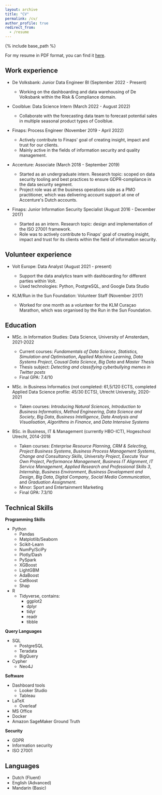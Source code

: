 ```yaml
---
layout: archive
title: "CV"
permalink: /cv/
author_profile: true
redirect_from:
  - /resume
---
```


{% include base_path %}

For my resume in PDF format, you can find it [here](https://rchou97.github.io/Richard_Chou_CV_011022.pdf).

Work experience
------
* De Volksbank: Junior Data Engineer BI (September 2022 - Present)
  * Working on the dashboarding and data warehousing of De Volksbank within the Risk & Compliance domain. 

* Coolblue: Data Science Intern (March 2022 - August 2022)
  * Collaborate with the forecasting data team to forecast potential sales in multiple seasonal product types of Coolblue.

* Finaps: Process Engineer (November 2019 - April 2022)
  * Actively contribute to Finaps' goal of creating insight, impact and trust for our clients.
  * Mainly active in the fields of information security and quality management.

* Accenture: Associate (March 2018 - September 2019)
  * Started as an undergraduate intern. Research topic: scoped on data security tooling and best practices to ensure GDPR-compliance in the data security segment. 
  * Project role was at the business operations side as a PMO practitioner, which was delivering account support at one of Accenture's Dutch accounts.

* Finaps: Junior Information Security Specialist (August 2016 - December 2017)
  * Started as an intern. Research topic: design and implementation of the ISO 27001 framework.
  * Role was to actively contribute to Finaps' goal of creating insight, impact and trust for its clients within the field of information security.

Volunteer experience
------
* Volt Europe: Data Analyst (August 2021 - present)
  * Support the data analytics team with dashboarding for different parties within Volt.
  * Used technologies: Python, PostgreSQL, and Google Data Studio

* KLM/Run in the Sun Foundation: Volunteer Staff (November 2017) 
  * Worked for one month as a volunteer for the KLM Curaçao Marathon, which was organised by the Run in the Sun Foundation.

Education
------
* MSc. in Information Studies: Data Science, University of Amsterdam, 2021-2022
  * Current courses: *Fundamentals of Data Science*, *Statistics, Simulation and Optimisation*, *Applied Machine Learning*, *Data Systems Project*, *Causal Data Science*, *Big Data* and *Master Thesis*
  * Thesis subject: *Detecting and classifying cyberbullying memes in Twitter posts*
  * Final GPA: 7.4/10

* MSc. in Business Informatics (not completed: 61,5/120 ECTS, completed Applied Data Science profile: 45/30 ECTS), Utrecht University, 2020-2021
  * Taken courses: *Introducing Natural Sciences*, *Introduction to Business Informatics*, *Method Engineering*, *Data Science and Society*, *Big Data*, *Business Intelligence*, *Data Analysis and Visualisation*, *Algorithms in Finance*, and *Data Intensive Systems*

* BSc. in Business, IT & Management (currently HBO-ICT), Hogeschool Utrecht, 2014-2018 
  * Taken courses: *Enterprise Resource Planning*, *CRM & Selecting*, *Project Business Systems*, *Business Process Management Systems*, *Change and Consultancy Skills*, *University Project*, *Execute Your Own Project*, *Performance Management*, *Business IT Alignment*, *IT Service Management*, *Applied Research and Professional Skills 3*, *Internship*, *Business Environment*, *Business Development and Design*, *Big Data*, *Digital Company*, *Social Media Communication*, and *Graduation Assignment*.
  * Minor: Sport and Entertainment Marketing
  * Final GPA: 7.3/10
  
Technical Skills
------
**Programming Skills**
* Python
  * Pandas
  * Matplotlib/Seaborn
  * Scikit-Learn
  * NumPy/SciPy
  * Plotly/Dash
  * PySpark
  * XGBoost
  * LightGBM
  * AdaBoost
  * CatBoost
  * Shap
* R
  * Tidyverse, contains:
    * ggplot2
    * dplyr
    * tidyr
    * readr
    * tibble

**Query Languages**
* SQL
  * PostgreSQL
  * Teradata
  * BigQuery
* Cypher
  * Neo4J

**Software**
* Dashboard tools
  * Looker Studio
  * Tableau
* LaTeX
  * Overleaf
* MS Office
* Docker
* Amazon SageMaker Ground Truth

**Security**
* GDPR
* Information security
* ISO 27001

Languages
------
* Dutch (Fluent)
* English (Advanced)
* Mandarin (Basic)
